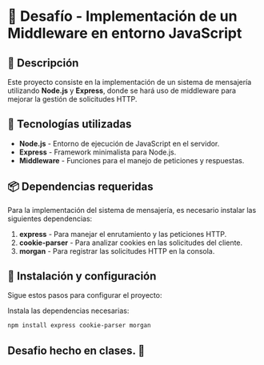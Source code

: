 # 📌 Desafío - Implementación de un Middleware en entorno JavaScript

## 📖 Descripción
Este proyecto consiste en la implementación de un sistema de mensajería utilizando **Node.js** y **Express**, donde se hará uso de middleware para mejorar la gestión de solicitudes HTTP.

## 🚀 Tecnologías utilizadas
- **Node.js** - Entorno de ejecución de JavaScript en el servidor.
- **Express** - Framework minimalista para Node.js.
- **Middleware** - Funciones para el manejo de peticiones y respuestas.

## 📦 Dependencias requeridas
Para la implementación del sistema de mensajería, es necesario instalar las siguientes dependencias:

1. **express** - Para manejar el enrutamiento y las peticiones HTTP.
2. **cookie-parser** - Para analizar cookies en las solicitudes del cliente.
3. **morgan** - Para registrar las solicitudes HTTP en la consola.

## 🔧 Instalación y configuración
Sigue estos pasos para configurar el proyecto:

  Instala las dependencias necesarias:
   ```sh
   npm install express cookie-parser morgan
   ```

## Desafio hecho en clases. 🚀